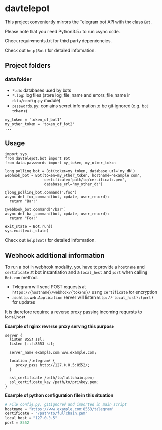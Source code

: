# davtelepot
This project conveniently mirrors the Telegram bot API with the class `Bot`.

Please note that you need Python3.5+ to run async code.

Check requirements.txt for third party dependencies.

Check out `help(Bot)` for detailed information.

## Project folders

### data folder
* `*.db`: databases used by bots
* `*.log`: log files (store log_file_name and errors_file_name in `data/config.py` module)
* `passwords.py`: contains secret information to be git-ignored (e.g. bot tokens)

```
my_token = 'token_of_bot1'
my_other_token = 'token_of_bot2'
...
```

## Usage
```
import sys
from davtelepot.bot import Bot
from data.passwords import my_token, my_other_token

long_polling_bot = Bot(token=my_token, database_url='my_db')
webhook_bot = Bot(token=my_other_token, hostname='example.com',
                  certificate='path/to/certificate.pem',
                  database_url='my_other_db')

@long_polling_bot.command('/foo')
async def foo_command(bot, update, user_record):
  return "Bar!"

@webhook_bot.command('/bar')
async def bar_command(bot, update, user_record):
  return "Foo!"

exit_state = Bot.run()
sys.exit(exit_state)
```
Check out `help(Bot)` for detailed information.

## Webhook additional information
To run a bot in webhook modality, you have to provide a `hostname` and `certificate` at bot instantiation and a `local_host` and `port` when calling `Bot.run` method.
* Telegram will send POST requests at `https://{hostname}/webhook/{tokens}/` using `certificate` for encryption
* `aiohttp.web.Application` server will listen `http://{local_host}:{port}` for updates

It is therefore required a reverse proxy passing incoming requests to local_host.

**Example of nginx reverse proxy serving this purpose**
```nginx
server {
  listen 8553 ssl;
  listen [::]:8553 ssl;

  server_name example.com www.example.com;

  location /telegram/ {
     proxy_pass http://127.0.0.5:8552/;
  }

  ssl_certificate /path/to/fullchain.pem;
  ssl_certificate_key /path/to/privkey.pem;
}

```

**Example of python configuration file in this situation**
```python
# File config.py, gitignored and imported in main script
hostname = "https://www.example.com:8553/telegram"
certificate = "/path/to/fullchain.pem"
local_host = "127.0.0.5"
port = 8552
```
